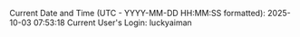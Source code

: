 Current Date and Time (UTC - YYYY-MM-DD HH:MM:SS formatted): 2025-10-03 07:53:18
Current User's Login: luckyaiman
